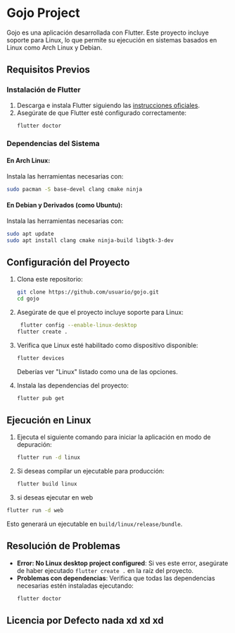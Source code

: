 
# Gojo Project

Gojo es una aplicación desarrollada con Flutter. Este proyecto incluye soporte para Linux, lo que permite su ejecución en sistemas basados en Linux como Arch Linux y Debian.

## Requisitos Previos

### Instalación de Flutter

1. Descarga e instala Flutter siguiendo las [instrucciones oficiales](https://docs.flutter.dev/get-started/install).
2. Asegúrate de que Flutter esté configurado correctamente:
   ```bash
   flutter doctor
   ```

### Dependencias del Sistema

#### En Arch Linux:
Instala las herramientas necesarias con:
```bash
sudo pacman -S base-devel clang cmake ninja
```

#### En Debian y Derivados (como Ubuntu):
Instala las herramientas necesarias con:
```bash
sudo apt update
sudo apt install clang cmake ninja-build libgtk-3-dev
```

## Configuración del Proyecto

1. Clona este repositorio:
   ```bash
   git clone https://github.com/usuario/gojo.git
   cd gojo
   ```

2. Asegúrate de que el proyecto incluye soporte para Linux:
   ```bash
    flutter config --enable-linux-desktop
   flutter create .
   ```

3. Verifica que Linux esté habilitado como dispositivo disponible:
   ```bash
   flutter devices
   ```

   Deberías ver "Linux" listado como una de las opciones.

4. Instala las dependencias del proyecto:
   ```bash
   flutter pub get
   ```

## Ejecución en Linux

1. Ejecuta el siguiente comando para iniciar la aplicación en modo de depuración:
   ```bash
   flutter run -d linux
   ```

2. Si deseas compilar un ejecutable para producción:
   ```bash
   flutter build linux
   ```
   
3. si deseas ejecutar en web 
```bash
flutter run -d web
  ```

   Esto generará un ejecutable en `build/linux/release/bundle`.



## Resolución de Problemas

- **Error: No Linux desktop project configured**:
  Si ves este error, asegúrate de haber ejecutado `flutter create .` en la raíz del proyecto.
- **Problemas con dependencias**:
  Verifica que todas las dependencias necesarias estén instaladas ejecutando:
  ```bash
  flutter doctor
  ```

## Licencia por Defecto nada xd xd xd